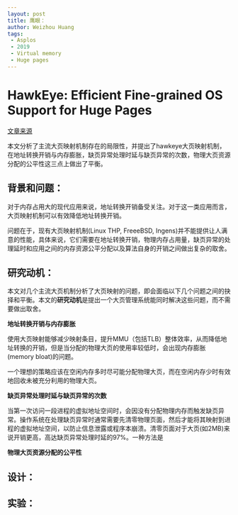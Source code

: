 ```yaml
---
layout: post
title: 鹰眼：
author: Weizhou Huang
tags:
 - Asplos
 - 2019
 - Virtual memory
 - Huge pages
---
```


# HawkEye: Efficient Fine-grained OS Support for Huge Pages

[文章来源](https://www.cse.iitd.ernet.in/~sbansal/pubs/hawkeye.pdf) 

本文分析了主流大页映射机制存在的局限性，并提出了hawkeye大页映射机制，在地址转换开销与内存膨胀，缺页异常处理时延与缺页异常的次数，物理大页资源分配的公平性这三点上做出了平衡。

## 背景和问题：
对于内存占用大的现代应用来说，地址转换开销备受关注。对于这一类应用而言，大页映射机制可以有效降低地址转换开销。

问题在于，现有大页映射机制(Linux THP, FreeeBSD, Ingens)并不能提供让人满意的性能，具体来说，它们需要在地址转换开销，物理内存占用量，缺页异常的处理延时和应用之间的内存资源公平分配以及算法自身的开销之间做出复杂的取舍。

## 研究动机：
本文对几个主流大页机制分析了大页映射的问题，即会面临以下几个问题之间的抉择和平衡。本文的**研究动机**是提出一个大页管理系统能同时解决这些问题，而不需要做出取舍。



**地址转换开销与内存膨胀** 
  
使用大页映射能够减少映射条目，提升MMU（包括TLB）整体效率，从而降低地址转换的开销，但是当分配的物理大页的使用率较低时，会出现内存膨胀(memory bloat)的问题。

一个理想的策略应该在空闲内存多时尽可能分配物理大页，而在空闲内存少时有效地回收未被充分利用的物理大页。


**缺页异常处理时延与缺页异常的次数**

当第一次访问一段进程的虚拟地址空间时，会因没有分配物理内存而触发缺页异常。操作系统在处理缺页异常时通常需要先清零物理页面，然后才能将其映射到进程的虚拟地址空间，以防止信息泄露或程序本崩溃。清零页面对于大页(如2MB)来说开销更高，高达缺页异常处理时延的97%。一种方法是


**物理大页资源分配的公平性**




## 设计：





## 实验：

